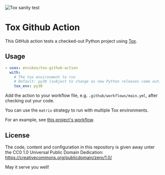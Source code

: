 ![Tox sanity test](https://github.com/encukou/tox-github-action/workflows/Tox%20sanity%20test/badge.svg)

# Tox Github Action

This GitHub action tests a checked-out Python project using
[Tox](https://tox.readthedocs.io/en/latest/index.html).


## Usage

```yaml
- uses: encukou/tox-github-action
  with:
    # The tox environment to run
    # Default: py38 (subject to change as new Python releases come out)
    tox_env: py38
```

Add the action to your workflow file, e.g. `.github/workflows/main.yml`,
after checking out your code.

You can use the `matrix` strategy to run with multiple Tox environments.

For an example, see [this project's workflow](.github/workflows/main.yml).


## License

The code, content and configuration in this repository is given away unter the
CC0 1.0 Universal Public Domain Dedication:
https://creativecommons.org/publicdomain/zero/1.0/

May it serve you well!
